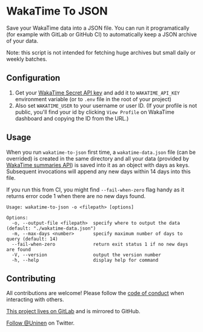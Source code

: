 # WakaTime To JSON

Save your WakaTime data into a JSON file. You can run it programatically (for example with GitLab or GitHub CI) to automatically keep a JSON archive of your data.

Note: this script is not intended for fetching huge archives but small daily or weekly batches.

## Configuration

1. Get your [WakaTime Secret API key](https://wakatime.com/settings/api-key) and add it to `WAKATIME_API_KEY` environment variable (or to `.env` file in the root of your project)
2. Also set `WAKATIME_USER` to your username or user ID. (If your profile is not public, you'll find your id by clicking `View Profile` on WakaTime dashboard and copying the ID from the URL.)

## Usage

When you run `wakatime-to-json` first time, a `wakatime-data.json` file (can be overrided) is created in the same directory and all your data (provided by [WakaTime summaries API](https://wakatime.com/developers#summaries)) is saved into it as an object with days as keys. Subsequent invocations will append any new days within 14 days into this file.

If you run this from CI, you might find `--fail-when-zero` flag handy as it returns error code 1 when there are no new days found.

```
Usage: wakatime-to-json -o <filepath> [options]

Options:
  -o, --output-file <filepath>  specify where to output the data (default: "./wakatime-data.json")
  -m, --max-days <number>       specify maximum number of days to query (default: 14)
  --fail-when-zero              return exit status 1 if no new days are found
  -V, --version                 output the version number
  -h, --help                    display help for command
```

## Contributing

All contributions are welcome! Please follow the [code of conduct](https://www.contributor-covenant.org/version/2/0/code_of_conduct/) when interacting with others.

[This project lives on GitLab](https://gitlab.com/uninen/wakatime-to-json) and is mirrored to GitHub.

[Follow @Uninen](https://twitter.com/uninen) on Twitter.
